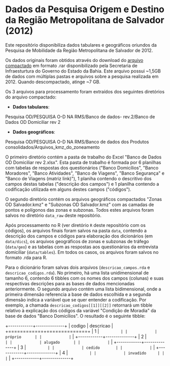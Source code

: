 # Dados da Pesquisa Origem e Destino da Região Metropolitana de Salvador (2012)

Este repositório disponibiliza dados tabulares e geográficos oriundos da Pesquisa de Mobilidade da Região Metropolitana de Salvador de 2012.

Os dados originais foram obtidos através do download do [arquivo compactado](http://sit.infraestrutura.ba.gov.br/docs/download/publicacoes/suplog/Pesquisa_OD.rar) em formato .rar disponibilizado pela Secretaria de Infraesturtura do Governo do Estado da Bahia. Este arquivo possui \~1,5GB de dados com múltiplas pastas e arquivos sobre a pesquisa realizada em 2012. Quando descompactado, atinge \~7 GB.

Os 3 arquivos para processamento foram extraídos dos seguintes diretórios do arquivo compactado:

-   **Dados tabulares**:

Pesquisa OD/PESQUISA O-D NA RMS/Banco de dados- rev.2/Banco de Dados OD Domiciliar rev 2

-   **Dados geográficos**:

Pesquisa OD/PESQUISA O-D NA RMS/Banco de dados dos Produtos consolidados/Arquivos_kmz_do_zoneamento

O primeiro diretório contém a pasta de trabalho do Excel "Banco de Dados OD Domiciliar rev 2.xlsx". Esta pasta de trabalho é formada por 6 planilhas com tabelas de respostas dos questionários ("Banco Domicílios", "Banco Moradores", "Banco Atividades", "Banco de Viagens", "Banco Segurança" e "Banco de Viagens (matriz link)"), 1 planiha contendo o descritivo dos campos destas tabelas ("descrição dos campos") e 1 planilha contendo a codificação utilizada em alguns destes campos ("códigos").

O segundo diretório contém os arquivos geográficos compactados "Zonas OD Salvador.kmz" e "Subzonas OD Salvador.kmz" com as camadas de pontos e polígonos das zonas e subzonas. Todos estes arquivos foram salvos no diretório `data_raw` deste repositório.

Após processamento no R (ver diretório `R` deste repositório com os códigos), os arquivos finais foram salvos na pasta `data`, contendo a descrição dos campos e códigos para elaboração dos dicionários (em `data/dics`), os arquivos geográficos de zonas e subzonas de tráfego (`data/geo`) e as tabelas com as respostas aos questionários da entrevista domiciliar (`data/tables`). Em todos os casos, os arquivos foram salvos no formato .rda para R.

Para o dicionário foram salvas dois arquivos (`descricao_campos.rda` e `descricao_codigos.rda`). No primeiro, há uma lista unidimensional de tamanho 6, contendo 6 tibbles com os nomes dos campos (colunas) e suas respectivas descrições para as bases de dados mencionadas anteriormente. O segundo arquivo contém uma lista bidimensional, onde a primeira dimensão referencia a base de dados escolhida e a segunda dimensão indica a variável que se quer entender a codificação. Por exemplo, a chamada `descricao_codigos[[1]][[2]]` retornará um tibble relativo à explicação dos códigos da variável "Condição de Moradia" da base de dados "Banco Domicílios". O resultado é o seguinte tibble:

+------------+--------------+
| codigo     | descricao    |
+============+==============+
| 1          | ```          |
|            | próprio      |
|            | ```          |
+------------+--------------+
| 2          | ```          |
|            | alugado      |
|            | ```          |
+------------+--------------+
| 3          | ```          |
|            | cedido       |
|            | ```          |
+------------+--------------+
| 4          | ```          |
|            | invadido     |
|            | ```          |
+------------+--------------+
